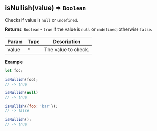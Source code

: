 <a name="isNullish"></a>

## isNullish(value) ⇒ <code>Boolean</code>
Checks if value is `null` or `undefined`.

**Returns**: <code>Boolean</code> - `true` if the value is `null` or `undefined`; otherwise `false`.  

| Param | Type | Description |
| --- | --- | --- |
| value | <code>\*</code> | The value to check. |

**Example**  
```js
let foo;

isNullish(foo);
// -> true

isNullish(null);
// -> true

isNullish({foo: 'bar'});
// -> false

isNullish();
// -> true
```
